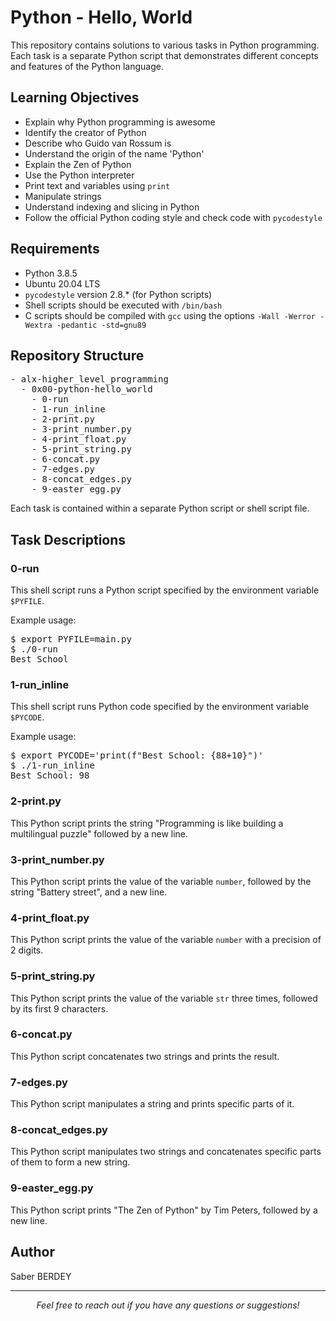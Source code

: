 <h1>Python - Hello, World</h1>

<p>This repository contains solutions to various tasks in Python programming. Each task is a separate Python script that demonstrates different concepts and features of the Python language.</p>

<h2>Learning Objectives</h2>

<ul>
  <li>Explain why Python programming is awesome</li>
  <li>Identify the creator of Python</li>
  <li>Describe who Guido van Rossum is</li>
  <li>Understand the origin of the name 'Python'</li>
  <li>Explain the Zen of Python</li>
  <li>Use the Python interpreter</li>
  <li>Print text and variables using <code>print</code></li>
  <li>Manipulate strings</li>
  <li>Understand indexing and slicing in Python</li>
  <li>Follow the official Python coding style and check code with <code>pycodestyle</code></li>
</ul>

<h2>Requirements</h2>

<ul>
  <li>Python 3.8.5</li>
  <li>Ubuntu 20.04 LTS</li>
  <li><code>pycodestyle</code> version 2.8.* (for Python scripts)</li>
  <li>Shell scripts should be executed with <code>/bin/bash</code></li>
  <li>C scripts should be compiled with <code>gcc</code> using the options <code>-Wall -Werror -Wextra -pedantic -std=gnu89</code></li>
</ul>

<h2>Repository Structure</h2>

<pre>
- alx-higher_level_programming
  - 0x00-python-hello_world
    - 0-run
    - 1-run_inline
    - 2-print.py
    - 3-print_number.py
    - 4-print_float.py
    - 5-print_string.py
    - 6-concat.py
    - 7-edges.py
    - 8-concat_edges.py
    - 9-easter_egg.py
</pre>

<p>Each task is contained within a separate Python script or shell script file.</p>

<h2>Task Descriptions</h2>

<h3>0-run</h3>

<p>This shell script runs a Python script specified by the environment variable <code>$PYFILE</code>.</p>

<p>Example usage:</p>

<pre>
$ export PYFILE=main.py
$ ./0-run
Best School
</pre>

<h3>1-run_inline</h3>

<p>This shell script runs Python code specified by the environment variable <code>$PYCODE</code>.</p>

<p>Example usage:</p>

<pre>
$ export PYCODE='print(f"Best School: {88+10}")'
$ ./1-run_inline 
Best School: 98
</pre>

<h3>2-print.py</h3>

<p>This Python script prints the string "Programming is like building a multilingual puzzle" followed by a new line.</p>

<h3>3-print_number.py</h3>

<p>This Python script prints the value of the variable <code>number</code>, followed by the string "Battery street", and a new line.</p>

<h3>4-print_float.py</h3>

<p>This Python script prints the value of the variable <code>number</code> with a precision of 2 digits.</p>

<h3>5-print_string.py</h3>

<p>This Python script prints the value of the variable <code>str</code> three times, followed by its first 9 characters.</p>

<h3>6-concat.py</h3>

<p>This Python script concatenates two strings and prints the result.</p>

<h3>7-edges.py</h3>

<p>This Python script manipulates a string and prints specific parts of it.</p>

<h3>8-concat_edges.py</h3>

<p>This Python script manipulates two strings and concatenates specific parts of them to form a new string.</p>

<h3>9-easter_egg.py</h3>

<p>This Python script prints "The Zen of Python" by Tim Peters, followed by a new line.</p>

<h2>Author</h2>

<p>Saber BERDEY</p>

<hr>

<p align="center">
  <i>Feel free to reach out if you have any questions or suggestions!</i>
</p>

